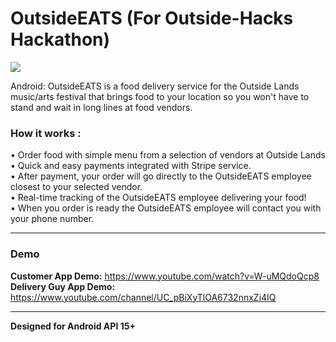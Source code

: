 # OutsideEATS (For Outside-Hacks Hackathon)
![](http://i.imgur.com/a3A50XQ.jpg)

Android: OutsideEATS is a food delivery service for the Outside Lands music/arts festival that brings food to your location so you won't
have to stand and wait in long lines at food vendors.

### How it works :
• Order food with simple menu from a selection of vendors at Outside Lands</br>
• Quick and easy payments integrated with Stripe service.</br>
• After payment, your order will go directly to the OutsideEATS employee closest to your selected vendor.</br>
• Real-time tracking of the OutsideEATS employee delivering your food!</br>
• When you order is ready the OutsideEATS employee will contact you with your phone number.</br>

---
### Demo
<b>Customer App Demo:</b> https://www.youtube.com/watch?v=W-uMQdoQcp8</br>
<b>Delivery Guy App Demo:</b> https://www.youtube.com/channel/UC_pBiXyTlOA6732nnxZi4IQ


---
<b>Designed for Android API 15+</b>
